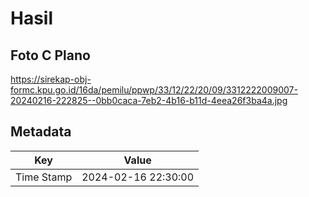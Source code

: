 # Hasil

## Foto C Plano

https://sirekap-obj-formc.kpu.go.id/16da/pemilu/ppwp/33/12/22/20/09/3312222009007-20240216-222825--0bb0caca-7eb2-4b16-b11d-4eea26f3ba4a.jpg


## Metadata

| Key        | Value               |
| ---------- | ------------------- |
| Time Stamp | 2024-02-16 22:30:00 |



